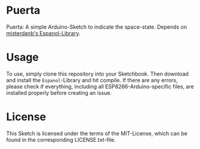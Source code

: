 # Puerta
Puerta: A simple Arduino-Sketch to indicate the space-state. Depends on [misterdanb's Espanol-Library](https://github.com/misterdanb/Espanol).

# Usage
To use, simply clone this repository into your Sketchbook. Then download and install the `Espanol`-Library and hit compile. If there are any errors, please check if everything, including all ESP8266-Arduino-specific files, are installed properly before creating an issue.

# License
This Sketch is licensed under the terms of the MIT-License, which can be found in the corresponding LICENSE.txt-file.
